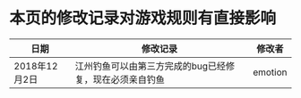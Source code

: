# 本页的修改记录对游戏规则有直接影响

| 日期 | 修改记录 | 修改者 |
| --- | --- | --- |
| 2018年12月2日 | 江州钓鱼可以由第三方完成的bug已经修复，现在必须亲自钓鱼 | emotion |
